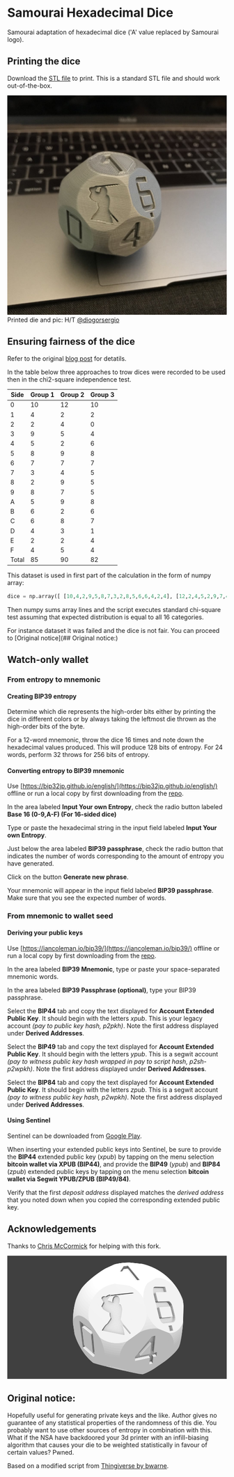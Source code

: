 # Samourai Hexadecimal Dice

Samourai adaptation of hexadecimal dice ('A' value replaced by Samourai logo).

## Printing the dice

Download the [STL file](./sixteen-sided-hexidecimal-die.stl) to print. This is a standard STL file and should work out-of-the-box.

![Photo of the printed hexadecimal die](./printed-die.jpg)
Printed die and pic: H/T [@diogorsergio](https://twitter.com/diogorsergio/status/997898691091582977)

## Ensuring fairness of the dice

Refer to the original [blog post](https://towardsdatascience.com/running-chi-square-tests-in-python-with-die-roll-data-b9903817c51b) for detatils.

In the table below three approaches to trow dices were recorded to be used then in the chi2-square independence test.

Side|Group 1|Group 2|Group 3
--- |  ---  |  ---  |  ---
0   |10	    |12	    |10
1   |4	    |2	    |2
2   |2	    |4	    |0
3   |9	    |5	    |4
4   |5	    |2	    |6
5   |8	    |9	    |8
6   |7	    |7	    |7
7   |3	    |4	    |5
8   |2	    |9	    |5
9   |8	    |7	    |5
A   |5	    |9	    |8
B   |6	    |2	    |6
C   |6	    |8	    |7
D   |4	    |3	    |1
E   |2	    |2	    |4
F   |4	    |5	    |4
Total|85    |90	    |82

This dataset is used in first part of the calculation in the form of numpy array:

```python
dice = np.array([ [10,4,2,9,5,8,7,3,2,8,5,6,6,4,2,4], [12,2,4,5,2,9,7,4,9,7,9,2,8,3,2,5], [10,2,0,4,6,8,7,5,5,5,8,6,7,1,4,4]])
```

Then numpy sums array lines and the script executes standard chi-square test assuming that expected distribution is equal to all 16 categories. 

For instance dataset it was failed and the dice is not fair. You can proceed to [Original notice](## Original notice:)

## Watch-only wallet

### From entropy to mnemonic

#### Creating BIP39 entropy

Determine which die represents the high-order bits either by printing the dice in different colors or by always taking the leftmost die thrown as the high-order bits of the byte.

For a 12-word mnemonic, throw the dice 16 times and note down the hexadecimal values produced. This will produce 128 bits of entropy. For 24 words, perform 32 throws for 256 bits of entropy.

#### Converting entropy to BIP39 mnemonic

Use [https://bip32jp.github.io/english/](https://bip32jp.github.io/english/) offline or run a local copy by first downloading from the [repo](https://github.com/bip32JP/bip32JP.github.io).

In the area labeled **Input Your own Entropy**, check the radio button labeled  **Base 16 (0-9,A-F) (For 16-sided dice)**

Type or paste the hexadecimal string in the input field labeled **Input Your own Entropy**.

Just below the area labeled **BIP39 passphrase**, check the radio button that indicates the number of words corresponding to the amount of entropy you have generated.

Click on the button **Generate new phrase**.

Your mnemonic will appear in the input field labeled **BIP39 passphrase**. Make sure that you see the expected number of words.

### From mnemonic to wallet seed

#### Deriving your public keys

Use [https://iancoleman.io/bip39/](https://iancoleman.io/bip39/) offline or run a local copy by first downloading from the [repo](https://samourai.kayako.com/api/v1/articles/46/attachments/601/download).

In the area labeled **BIP39 Mnemonic**, type or paste your space-separated  mnemonic words.

In the area labeled **BIP39 Passphrase (optional)**, type your BIP39 passphrase.

Select the **BIP44** tab and copy the text displayed for **Account Extended Public Key**. It should begin with the letters *xpub*. This is your legacy account *(pay to public key hash, p2pkh)*. Note the first address displayed under **Derived Addresses**.

Select the **BIP49** tab and copy the text displayed for **Account Extended Public Key**. It should begin with the letters *ypub*. This is a segwit account *(pay to witness public key hash wrapped in pay to script hash, p2sh-p2wpkh)*.  Note the first address displayed under **Derived Addresses**.

Select the **BIP84** tab and copy the text displayed for **Account Extended Public Key**. It should begin with the letters *zpub*. This is a segwit account *(pay to witness public key hash, p2wpkh)*.  Note the first address displayed under **Derived Addresses**.

#### Using Sentinel

Sentinel can be downloaded from [Google Play](https://play.google.com/store/apps/details?id=com.samourai.sentinel&hl=en).

When inserting your extended public keys into Sentinel, be sure to provide the **BIP44** extended public key (*xpub*) by tapping on the menu selection **bitcoin wallet via XPUB (BIP44)**, and provide the **BIP49** (*ypub*) and **BIP84** (*zpub*) extended public keys by tapping on the menu selection **bitcoin wallet via Segwit YPUB/ZPUB (BIP49/84)**.

Verify that the first *deposit address* displayed matches the *derived address* that you noted down when you copied the corresponding extended public key.

## Acknowledgements

Thanks to [Chris McCormick](https://github.com/chr15m) for helping with this fork.

![Rendered image of the hexadecimal die](./render.png)

## Original notice:

Hopefully useful for generating private keys and the like. Author gives no guarantee of any statistical properties of the randomness of this die. You probably want to use other sources of entropy in combination with this. What if the NSA have backdoored your 3d printer with an infill-biasing algorithm that causes your die to be weighted statistically in favour of certain values? Pwned.

Based on a modified script from [Thingiverse by bwarne](http://www.thingiverse.com/thing:58408/#files).
